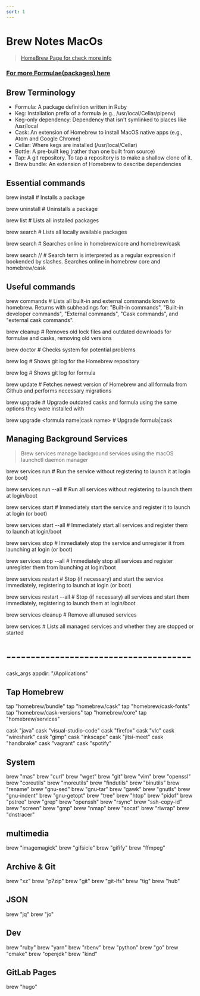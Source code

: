 ```yaml
---
sort: 1
---
```


# Brew Notes MacOs

>[HomeBrew Page for check more info](https://brew.sh)

### [For more Formulae(packages) here](https://formulae.brew.sh/formula/)  

## Brew Terminology
- Formula: A package definition written in Ruby
- Keg: Installation prefix of a formula (e.g., /usr/local/Cellar/pipenv)
- Keg-only dependency: Dependency that isn't symlinked to places like /usr/local
- Cask: An extension of Homebrew to install MacOS native apps (e.g., Atom and Google Chrome)
- Cellar: Where kegs are installed (/usr/local/Cellar)
- Bottle: A pre-built keg (rather than one built from source)
- Tap: A git repository. To tap a repository is to make a shallow clone of it.
- Brew bundle: An extension of Homebrew to describe dependencies

## Essential commands

brew install <formula name> # Installs a package

brew uninstall <formula name> # Uninstalls a package

brew list # Lists all installed packages

brew search # Lists all locally available packages

brew search <text> # Searches online in homebrew/core and homebrew/cask

brew search /<text>/ # Search term is interpreted as a regular expression if bookended by slashes.  Searches online in homebrew core and homebrew/cask

## Useful commands
brew commands # Lists all built-in and external commands known to homebrew.  Returns with subheadings for:
 "Built-in commands", "Built-in developer commands",
 "External commands", "Cask commands", and
 "external cask commands".

brew cleanup # Removes old lock files and outdated downloads for formulae and casks, removing old versions

brew doctor # Checks system for potential problems

brew log # Shows git log for the Homebrew repository

brew log <formula name> # Shows git log for formula

brew update # Fetches newest version of Homebrew and all formula from Github and performs necessary migrations

brew upgrade # Upgrade outdated casks and formula using the same options they were installed with

brew upgrade <formula name|cask name> # Upgrade formula|cask 

## Managing Background Services

>Brew services manage background services using the macOS launchctl daemon manager

brew services run <formula name> # Run the service without registering to launch it at login (or boot)

brew services run --all # Run all services without registering to launch them at login/boot

brew services start <formula name> # Immediately start the service and register it to launch at login (or boot)

brew services start --all # Immediately start all services and register them to launch at login/boot

brew services stop <formula name> # Immediately stop the service and unregister it from launching at login (or boot)

brew services stop --all # Immediately stop all services and register unregister them from launching at login/boot

brew services restart <formula name> # Stop (if necessary) and  start the service immediately, registering to launch at login (or boot)

brew services restart --all # Stop (if necessary) all services and start them immediately, registering to launch them at login/boot

brew services cleanup # Remove all unused services

brew services # Lists all managed services and whether they are stopped or started

# --------------------------------------

cask_args appdir: "/Applications"

## Tap Homebrew
tap "homebrew/bundle"
tap "homebrew/cask"
tap "homebrew/cask-fonts"
tap "homebrew/cask-versions"
tap "homebrew/core"
tap "homebrew/services"

cask "java"
cask "visual-studio-code"
cask "firefox"
cask "vlc"
cask "wireshark"
cask "gimp"
cask "inkscape"
cask "jitsi-meet"
cask "handbrake"
cask "vagrant"
cask "spotify"

## System
brew "mas"
brew "curl"
brew "wget"
brew "git"
brew "vim"
brew "openssl"
brew "coreutils"
brew "moreutils"
brew "findutils"
brew "binutils"
brew "rename"
brew "gnu-sed"
brew "gnu-tar"
brew "gawk"
brew "gnutls"
brew "gnu-indent"
brew "gnu-getopt"
brew "tree"
brew "htop"
brew "pidof"
brew "pstree"
brew "grep"
brew "openssh"
brew "rsync"
brew "ssh-copy-id"
brew "screen"
brew "gmp"
brew "nmap"
brew "socat"
brew "rlwrap"
brew "dnstracer"

## multimedia
brew "imagemagick"
brew "gifsicle"
brew "gifify"
brew "ffmpeg"

## Archive & Git
brew "xz"
brew "p7zip"
brew "git"
brew "git-lfs"
brew "tig"
brew "hub"

## JSON
brew "jq"
brew "jo"

## Dev
brew "ruby"
brew "yarn"
brew "rbenv"
brew "python"
brew "go"
brew "cmake"
brew "openjdk"
brew "kind"

## GitLab Pages
brew "hugo"
